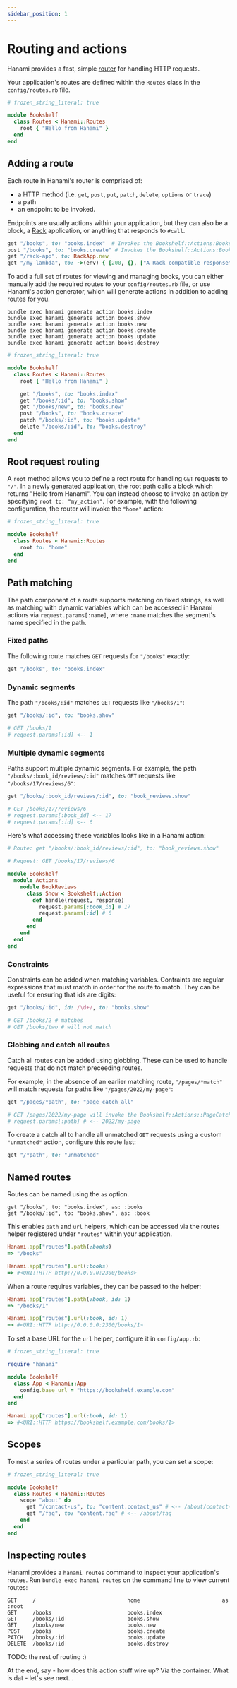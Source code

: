 ```yaml
---
sidebar_position: 1
---
```


# Routing and actions

Hanami provides a fast, simple [router](https://github.com/hanami/router) for handling HTTP requests.

Your application's routes are defined within the `Routes` class in the `config/routes.rb` file.

```ruby title="config/routes.rb"
# frozen_string_literal: true

module Bookshelf
  class Routes < Hanami::Routes
    root { "Hello from Hanami" }
  end
end
```

## Adding a route

Each route in Hanami's router is comprised of:

- a HTTP method (i.e. `get`, `post`, `put`, `patch`, `delete`, `options` or `trace`)
- a path
- an endpoint to be invoked.

Endpoints are usually actions within your application, but they can also be a block, a [Rack](https://github.com/rack/rack) application, or anything that responds to `#call`.

```ruby title="Example routes"
get "/books", to: "books.index"  # Invokes the Bookshelf::Actions:Books::Index action
post "/books", to: "books.create" # Invokes the Bookshelf::Actions:Books::Create action
get "/rack-app", to: RackApp.new
get "/my-lambda", to: ->(env) { [200, {}, ["A Rack compatible response"]] }
```

To add a full set of routes for viewing and managing books, you can either manually add the required routes to your `config/routes.rb` file, or use Hanami's action generator, which will generate actions in addition to adding routes for you.

```shell title="Using Hanami's action generator"
bundle exec hanami generate action books.index
bundle exec hanami generate action books.show
bundle exec hanami generate action books.new
bundle exec hanami generate action books.create
bundle exec hanami generate action books.update
bundle exec hanami generate action books.destroy
```


```ruby title="config/routes.rb"
# frozen_string_literal: true

module Bookshelf
  class Routes < Hanami::Routes
    root { "Hello from Hanami" }

    get "/books", to: "books.index"
    get "/books/:id", to: "books.show"
    get "/books/new", to: "books.new"
    post "/books", to: "books.create"
    patch "/books/:id", to: "books.update"
    delete "/books/:id", to: "books.destroy"
  end
end
```


## Root request routing

A `root` method allows you to define a root route for handling `GET` requests to `"/"`. In a newly generated application, the root path calls a block which returns "Hello from Hanami". You can instead choose to invoke an action by specifying `root to: "my_action"`. For example, with the following configuration, the router will invoke the `"home"` action:

```ruby title="config/routes.rb"
# frozen_string_literal: true

module Bookshelf
  class Routes < Hanami::Routes
    root to: "home"
  end
end
```

## Path matching

The path component of a route supports matching on fixed strings, as well as matching with dynamic variables which can be accessed in Hanami actions via `request.params[:name]`, where `:name` matches the segment's name specified in the path.

### Fixed paths

The following route matches `GET` requests for `"/books"` exactly:

```ruby
get "/books", to: "books.index"
```

### Dynamic segments

The path `"/books/:id"` matches `GET` requests like `"/books/1"`:

```ruby
get "/books/:id", to: "books.show"

# GET /books/1
# request.params[:id] <-- 1
```

### Multiple dynamic segments

Paths support multiple dynamic segments. For example, the path `"/books/:book_id/reviews/:id"` matches `GET` requests like `"/books/17/reviews/6"`:

```ruby
get "/books/:book_id/reviews/:id", to: "book_reviews.show"

# GET /books/17/reviews/6
# request.params[:book_id] <-- 17
# request.params[:id] <-- 6
```

Here's what accessing these variables looks like in a Hanami action:

```ruby title="Route, matching request and resulting params"
# Route: get "/books/:book_id/reviews/:id", to: "book_reviews.show"

# Request: GET /books/17/reviews/6

module Bookshelf
  module Actions
    module BookReviews
      class Show < Bookshelf::Action
        def handle(request, response)
          request.params[:book_id] # 17
          request.params[:id] # 6
        end
      end
    end
  end
end
```

### Constraints

Constraints can be added when matching variables. Contraints are regular expressions that must match in order for the route to match. They can be useful for ensuring that ids are digits:

```ruby
get "/books/:id", id: /\d+/, to: "books.show"

# GET /books/2 # matches
# GET /books/two # will not match
```

### Globbing and catch all routes

Catch all routes can be added using globbing. These can be used to handle requests that do not match preceeding routes.

For example, in the absence of an earlier matching route, `"/pages/*match"` will match requests for paths like `"/pages/2022/my-page"`:

```ruby
get "/pages/*path", to: "page_catch_all"

# GET /pages/2022/my-page will invoke the Bookshelf::Actions::PageCatchAll action
# request.params[:path] # <-- 2022/my-page
```

To create a catch all to handle all unmatched `GET` requests using a custom `"unmatched"` action, configure this route last:

```ruby
get "/*path", to: "unmatched"
```

## Named routes

Routes can be named using the `as` option.

```
get "/books", to: "books.index", as: :books
get "/books/:id", to: "books.show", as: :book
```

This enables `path` and `url` helpers, which can be accessed via the routes helper registered under `"routes"` within your application.

```ruby
Hanami.app["routes"].path(:books)
=> "/books"

Hanami.app["routes"].url(:books)
=> #<URI::HTTP http://0.0.0.0:2300/books>
```

When a route requires variables, they can be passed to the helper:

```ruby
Hanami.app["routes"].path(:book, id: 1)
=> "/books/1"

Hanami.app["routes"].url(:book, id: 1)
=> #<URI::HTTP http://0.0.0.0:2300/books/1>
```


To set a base URL for the `url` helper, configure it in `config/app.rb`:

```ruby title="config/app.rb"
# frozen_string_literal: true

require "hanami"

module Bookshelf
  class App < Hanami::App
    config.base_url = "https://bookshelf.example.com"
  end
end
```

```ruby
Hanami.app["routes"].url(:book, id: 1)
=> #<URI::HTTP https://bookshelf.example.com/books/1>
```

## Scopes

To nest a series of routes under a particular path, you can set a scope:

```ruby
# frozen_string_literal: true

module Bookshelf
  class Routes < Hanami::Routes
    scope "about" do
      get "/contact-us", to: "content.contact_us" # <-- /about/contact-us
      get "/faq", to: "content.faq" # <-- /about/faq
    end
  end
end
```



## Inspecting routes

Hanami provides a `hanami routes` command to inspect your application's routes. Run `bundle exec hanami routes` on the command line to view current routes:

```shell title="bundle exec hanami routes"
GET     /                             home                          as :root
GET     /books                        books.index
GET     /books/:id                    books.show
GET     /books/new                    books.new
POST    /books                        books.create
PATCH   /books/:id                    books.update
DELETE  /books/:id                    books.destroy
```

TODO: the rest of routing :)




At the end, say - how does this action stuff wire up? Via the container. What is dat - let's see next...
